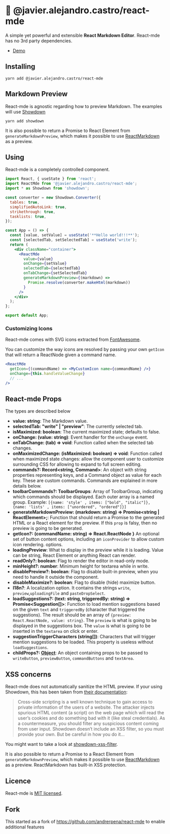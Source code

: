 # 📝 @javier.alejandro.castro/react-mde

A simple yet powerful and extensible **React Markdown Editor**. React-mde has no 3rd party dependencies.

- [Demo](https://jacargentina.github.io/react-mde/)

## Installing

    yarn add @javier.alejandro.castro/react-mde

## Markdown Preview

React-mde is agnostic regarding how to preview Markdown. The examples will use [Showdown](https://github.com/showdownjs/showdown)

    yarn add showdown

It is also possible to return a Promise to React Element from `generateMarkdownPreview`, which makes
it possible to use [ReactMarkdown](https://github.com/rexxars/react-markdown) as a preview.

## Using

React-mde is a completely controlled component.

```jsx
import React, { useState } from 'react';
import ReactMde from '@javier.alejandro.castro/react-mde';
import * as Showdown from 'showdown';

const converter = new Showdown.Converter({
  tables: true,
  simplifiedAutoLink: true,
  strikethrough: true,
  tasklists: true,
});

const App = () => {
  const [value, setValue] = useState('**Hello world!!!**');
  const [selectedTab, setSelectedTab] = useState('write');
  return (
    <div className="container">
      <ReactMde
        value={value}
        onChange={setValue}
        selectedTab={selectedTab}
        onTabChange={setSelectedTab}
        generateMarkdownPreview={(markdown) =>
          Promise.resolve(converter.makeHtml(markdown))
        }
      />
    </div>
  );
};

export default App;
```

### Customizing Icons

React-mde comes with SVG icons extracted from [FontAwesome](https://fontawesome.com/).

You can customize the way icons are resolved by passing your own `getIcon` that will return a ReactNode
given a command name.

```jsx
<ReactMde
  getIcon={(commandName) => <MyCustomIcon name={commandName} />}
  onChange={this.handleValueChange}
  // ...
/>
```

## React-mde Props

The types are described below

- **value: string**: The Markdown value.
- **selectedTab: "write" | "preview"**: The currently selected tab.
- **isMaximized: boolean**: The current maximized state; defaults to false.
- **onChange: (value: string)**: Event handler for the `onChange` event.
- **onTabChange: (tab) => void**: Function called when the selected tab changes.
- **onMaximizedChange: (isMaximized: boolean) => void**: Function called when maximized state changes: allow the component user to customize surrounding CSS for allowing to expand to full screen editing.
- **commands?: Record<string, Command>**: An object with string properties representing keys, and a Command object as value for each key. These are custom commands. Commands are explained in more details below.
- **toolbarCommands?: ToolbarGroups**: Array of ToolbarGroup, indicating which commands should be displayed. Each outer array is a named group. Example: `[{name: 'style' , items: ["bold", "italic"]}, {name: 'lists' , items: ["unordered", "ordered"]}]`
- **generateMarkdownPreview: (markdown: string) => Promise<string | ReactElement>;**: Function that should return a Promise to the generated HTML or a React element for the preview. If this `prop` is falsy, then no preview is going to be generated.
- **getIcon?: (commandName: string) => React.ReactNode }** An optional set of button content options, including an `iconProvider` to allow custom icon rendering.
  options.
- **loadingPreview**: What to display in the preview while it is loading. Value can be string, React Element or anything React can render.
- **readOnly?: boolean**: Flag to render the editor in read-only mode.
- **minHeight?: number**: Minimum height for textarea while in write.
- **disablePreview?: boolean**: Flag to disable built-in preview, when you need to handle it outside the component.
- **disableMaximize?: boolean**: Flag to disable (hide) maximize button.
- **l18n?**: A localization option. It contains the strings `write`, `preview`,`uploadingFile` and `pasteDropSelect`.
- **loadSuggestions?: (text: string, triggeredBy: string) => Promise<Suggestion[]>**: Function to load mention suggestions based on the
  given `text` and `triggeredBy` (character that triggered the suggestions). The result should be an array of `{preview: React.ReactNode, value: string}`.
  The `preview` is what is going to be displayed in the suggestions box. The `value` is what is going to be inserted in the `textarea` on click or enter.
- **suggestionTriggerCharacters (string[])**: Characters that will trigger mention suggestions to be loaded. This property is useless
  without `loadSuggestions`.
- **childProps?: [Object](https://github.com/jacargentina/react-mde/blob/master/flow-typed/Child-props.js)**: An object containing props to be passed to `writeButton`, `previewButton`, `commandButtons` and `textArea`.

## XSS concerns

React-mde does not automatically sanitize the HTML preview. If your using Showdown,
this has been taken from [their documentation](<https://github.com/showdownjs/showdown/wiki/Markdown's-XSS-Vulnerability-(and-how-to-mitigate-it)>):

> Cross-side scripting is a well known technique to gain access to private information of the users
> of a website. The attacker injects spurious HTML content (a script) on the web page which will read
> the user’s cookies and do something bad with it (like steal credentials). As a countermeasure,
> you should filter any suspicious content coming from user input. Showdown doesn’t include an
> XSS filter, so you must provide your own. But be careful in how you do it…

You might want to take a look at [showdown-xss-filter](https://github.com/VisionistInc/showdown-xss-filter).

It is also possible to return a Promise to a React Element from `generateMarkdownPreview`, which makes
it possible to use [ReactMarkdown](https://github.com/rexxars/react-markdown) as a preview. ReactMarkdown has built-in XSS protection.

## Licence

React-mde is [MIT licensed](https://github.com/jacargentina/react-mde/blob/master/LICENSE).

## Fork

This started as a fork of https://github.com/andrerpena/react-mde to enable additional features

